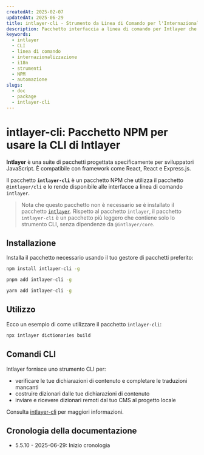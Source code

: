 ```yaml
---
createdAt: 2025-02-07
updatedAt: 2025-06-29
title: intlayer-cli - Strumento da Linea di Comando per l'Internazionalizzazione
description: Pacchetto interfaccia a linea di comando per Intlayer che fornisce strumenti per gestire traduzioni, costruire dizionari e automatizzare i flussi di lavoro di internazionalizzazione.
keywords:
  - intlayer
  - CLI
  - linea di comando
  - internazionalizzazione
  - i18n
  - strumenti
  - NPM
  - automazione
slugs:
  - doc
  - package
  - intlayer-cli
---
```


# intlayer-cli: Pacchetto NPM per usare la CLI di Intlayer

**Intlayer** è una suite di pacchetti progettata specificamente per sviluppatori JavaScript. È compatibile con framework come React, React e Express.js.

Il pacchetto **`intlayer-cli`** è un pacchetto NPM che utilizza il pacchetto `@intlayer/cli` e lo rende disponibile alle interfacce a linea di comando `intlayer`.

> Nota che questo pacchetto non è necessario se è installato il pacchetto [`intlayer`](https://github.com/aymericzip/intlayer/tree/main/docs/it/packages/intlayer/index.md). Rispetto al pacchetto `intlayer`, il pacchetto `intlayer-cli` è un pacchetto più leggero che contiene solo lo strumento CLI, senza dipendenze da `@intlayer/core`.

## Installazione

Installa il pacchetto necessario usando il tuo gestore di pacchetti preferito:

```bash packageManager="npm"
npm install intlayer-cli -g
```

```bash packageManager="pnpm"
pnpm add intlayer-cli -g
```

```bash packageManager="yarn"
yarn add intlayer-cli -g
```

## Utilizzo

Ecco un esempio di come utilizzare il pacchetto `intlayer-cli`:

```bash
npx intlayer dictionaries build
```

## Comandi CLI

Intlayer fornisce uno strumento CLI per:

- verificare le tue dichiarazioni di contenuto e completare le traduzioni mancanti
- costruire dizionari dalle tue dichiarazioni di contenuto
- inviare e ricevere dizionari remoti dal tuo CMS al progetto locale

Consulta [intlayer-cli](https://github.com/aymericzip/intlayer/blob/main/docs/docs/it/intlayer_cli.md) per maggiori informazioni.

## Cronologia della documentazione

- 5.5.10 - 2025-06-29: Inizio cronologia
